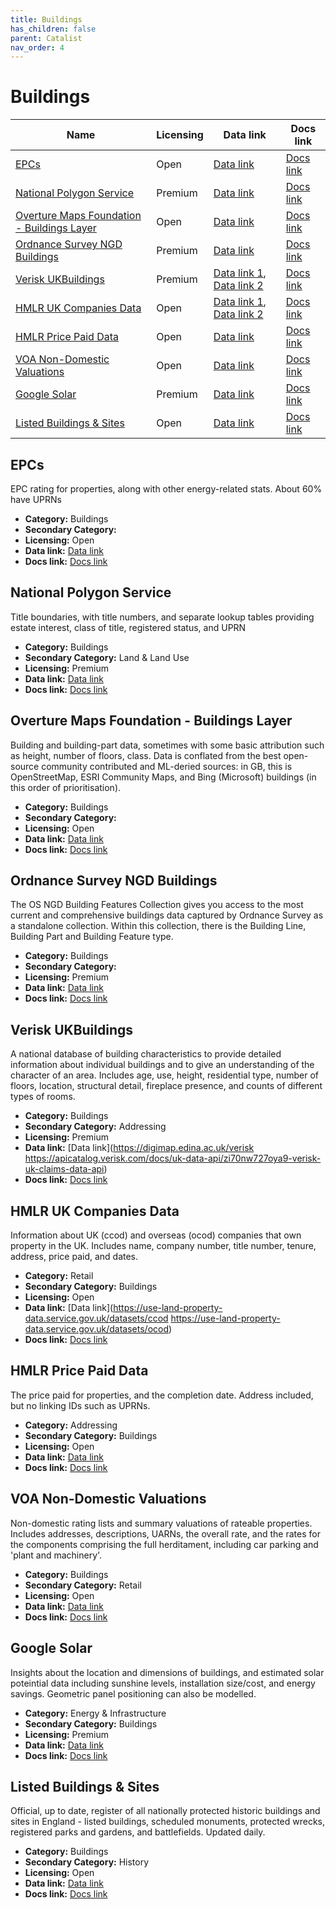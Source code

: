 ```yaml
---
title: Buildings
has_children: false
parent: Catalist
nav_order: 4
---
```


# Buildings

| Name                                                                                      | Licensing | Data link                                                                                                                                                | Docs link                                                                                                                                                |
| ----------------------------------------------------------------------------------------- | --------- | -------------------------------------------------------------------------------------------------------------------------------------------------------- | -------------------------------------------------------------------------------------------------------------------------------------------------------- |
| [EPCs](#epcs)                                                                             | Open      | [Data link](https://epc.opendatacommunities.org/domestic/search)                                                                                         | [Docs link](https://epc.opendatacommunities.org/docs/api)                                                                                                |
| [National Polygon Service](#national-polygon-service)                                     | Premium   | [Data link](https://use-land-property-data.service.gov.uk/datasets/nps)                                                                                  | [Docs link](https://use-land-property-data.service.gov.uk/datasets/nps/tech-spec/1)                                                                      |
| [Overture Maps Foundation - Buildings Layer](#overture-maps-foundation---buildings-layer) | Open      | [Data link](https://docs.overturemaps.org/getting-data/)                                                                                                 | [Docs link](https://docs.overturemaps.org/guides/buildings/)                                                                                             |
| [Ordnance Survey NGD Buildings](#ordnance-survey-ngd-buildings)                           | Premium   | [Data link](https://osdatahub.os.uk/)                                                                                                                    | [Docs link](https://docs.os.uk/osngd/data-structure/buildings)                                                                                           |
| [Verisk UKBuildings](#verisk-ukbuildings)                                                 | Premium   | [Data link 1](https://digimap.edina.ac.uk/verisk), [Data link 2](https://apicatalog.verisk.com/docs/uk-data-api/zi70nw727oya9-verisk-uk-claims-data-api) | [Docs link](https://www.verisk.com/en-gb/products/ukbuildings/)                                                                                          |
| [HMLR UK Companies Data](#hmlr-uk-companies-data)                                         | Open      | [Data link 1](https://use-land-property-data.service.gov.uk/datasets/ccod), [Data link 2](https://use-land-property-data.service.gov.uk/datasets/ocod)   | [Docs link](https://use-land-property-data.service.gov.uk/datasets/ccod/tech-spec)                                                                       |
| [HMLR Price Paid Data](#hmlr-price-paid-data)                                             | Open      | [Data link](https://www.gov.uk/government/statistical-data-sets/price-paid-data-downloads)                                                               | [Docs link](https://www.gov.uk/guidance/about-the-price-paid-data)                                                                                       |
| [VOA Non-Domestic Valuations](#voa-non-domestic-valuations)                               | Open      | [Data link](https://voaratinglists.blob.core.windows.net/html/rlidata.htm)                                                                               | [Docs link](https://voaratinglists.blob.core.windows.net/html/documents/Compiled%20Rating%20List%20and%20Summary%20Valuation%20Data%20Specification.pdf) |
| [Google Solar](#google-solar)                                                             | Premium   | [Data link](https://developers.google.com/maps/documentation/solar/reference/rest)                                                                       | [Docs link](https://developers.google.com/maps/documentation/solar/overview)                                                                             |
| [Listed Buildings & Sites](#listed-buildings-&-sites)                                     | Open      | [Data link](https://opendata-historicengland.hub.arcgis.com/datasets/historicengland::national-heritage-list-for-england-nhle/explore?layer=3)           | [Docs link](https://opendata-historicengland.hub.arcgis.com/datasets/historicengland::national-heritage-list-for-england-nhle/about?layer=3)             |

## EPCs

EPC rating for properties, along with other energy-related stats. About 60% have UPRNs

- **Category:** Buildings
- **Secondary Category:** 
- **Licensing:** Open
- **Data link:** [Data link](https://epc.opendatacommunities.org/domestic/search)
- **Docs link:** [Docs link](https://epc.opendatacommunities.org/docs/api)



## National Polygon Service

Title boundaries, with title numbers, and separate lookup tables providing estate interest, class of title, registered status, and UPRN

- **Category:** Buildings
- **Secondary Category:** Land & Land Use
- **Licensing:** Premium
- **Data link:** [Data link](https://use-land-property-data.service.gov.uk/datasets/nps)
- **Docs link:** [Docs link](https://use-land-property-data.service.gov.uk/datasets/nps/tech-spec/1)



## Overture Maps Foundation - Buildings Layer

Building and building-part data, sometimes with some basic attribution such as height, number of floors, class. Data is conflated from the best open-source community contributed and ML-deried sources: in GB, this is OpenStreetMap, ESRI Community Maps, and Bing (Microsoft) buildings (in this order of prioritisation).

- **Category:** Buildings
- **Secondary Category:** 
- **Licensing:** Open
- **Data link:** [Data link](https://docs.overturemaps.org/getting-data/)
- **Docs link:** [Docs link](https://docs.overturemaps.org/guides/buildings/)



## Ordnance Survey NGD Buildings

The OS NGD Building Features Collection gives you access to the most current and comprehensive buildings data captured by Ordnance Survey as a standalone collection. Within this collection, there is the Building Line, Building Part and Building Feature type. 

- **Category:** Buildings
- **Secondary Category:** 
- **Licensing:** Premium
- **Data link:** [Data link](https://osdatahub.os.uk/)
- **Docs link:** [Docs link](https://docs.os.uk/osngd/data-structure/buildings)



## Verisk UKBuildings

A national database of building characteristics to provide detailed information about individual buildings and to give an understanding of the character of an area. Includes age, use, height, residential type, number of floors, location, structural detail, fireplace presence, and counts of different types of rooms.

- **Category:** Buildings
- **Secondary Category:** Addressing
- **Licensing:** Premium
- **Data link:** [Data link](https://digimap.edina.ac.uk/verisk
https://apicatalog.verisk.com/docs/uk-data-api/zi70nw727oya9-verisk-uk-claims-data-api)
- **Docs link:** [Docs link](https://www.verisk.com/en-gb/products/ukbuildings/)



## HMLR UK Companies Data

Information about UK (ccod) and overseas (ocod) companies that own property in the UK. Includes name, company number, title number, tenure, address, price paid, and dates.

- **Category:** Retail
- **Secondary Category:** Buildings
- **Licensing:** Open
- **Data link:** [Data link](https://use-land-property-data.service.gov.uk/datasets/ccod
https://use-land-property-data.service.gov.uk/datasets/ocod)
- **Docs link:** [Docs link](https://use-land-property-data.service.gov.uk/datasets/ccod/tech-spec)



## HMLR Price Paid Data

The price paid for properties, and the completion date. Address included, but no linking IDs such as UPRNs.

- **Category:** Addressing
- **Secondary Category:** Buildings
- **Licensing:** Open
- **Data link:** [Data link](https://www.gov.uk/government/statistical-data-sets/price-paid-data-downloads)
- **Docs link:** [Docs link](https://www.gov.uk/guidance/about-the-price-paid-data)



## VOA Non-Domestic Valuations

Non-domestic rating lists and summary valuations of rateable properties. Includes addresses, descriptions, UARNs, the overall rate, and the rates for the components comprising the full herditament, including car parking and 'plant and machinery'.

- **Category:** Buildings
- **Secondary Category:** Retail
- **Licensing:** Open
- **Data link:** [Data link](https://voaratinglists.blob.core.windows.net/html/rlidata.htm)
- **Docs link:** [Docs link](https://voaratinglists.blob.core.windows.net/html/documents/Compiled%20Rating%20List%20and%20Summary%20Valuation%20Data%20Specification.pdf)



## Google Solar

Insights about the location and dimensions of buildings, and estimated solar poteintial data including sunshine levels, installation size/cost, and energy savings. Geometric panel positioning can also be modelled.

- **Category:** Energy & Infrastructure
- **Secondary Category:** Buildings
- **Licensing:** Premium
- **Data link:** [Data link](https://developers.google.com/maps/documentation/solar/reference/rest)
- **Docs link:** [Docs link](https://developers.google.com/maps/documentation/solar/overview)



## Listed Buildings & Sites

Official, up to date, register of all nationally protected historic buildings and sites in England - listed buildings, scheduled monuments, protected wrecks, registered parks and gardens, and battlefields. Updated daily.

- **Category:** Buildings
- **Secondary Category:** History
- **Licensing:** Open
- **Data link:** [Data link](https://opendata-historicengland.hub.arcgis.com/datasets/historicengland::national-heritage-list-for-england-nhle/explore?layer=3)
- **Docs link:** [Docs link](https://opendata-historicengland.hub.arcgis.com/datasets/historicengland::national-heritage-list-for-england-nhle/about?layer=3)

